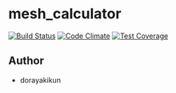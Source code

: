 # mesh_calculator
[![Build Status](https://travis-ci.org/dorayakikun/mesh_calculator.svg?branch=master)](https://travis-ci.org/dorayakikun/mesh_calculator)
[![Code Climate](https://codeclimate.com/github/codeclimate/codeclimate/badges/gpa.svg)](https://codeclimate.com/github/codeclimate/codeclimate)
[![Test Coverage](https://codeclimate.com/github/codeclimate/codeclimate/badges/coverage.svg)](https://codeclimate.com/github/codeclimate/codeclimate/coverage)

## Author
- dorayakikun